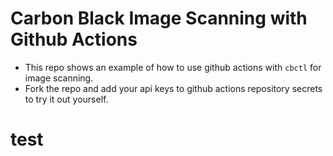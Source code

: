 # Carbon Black Image Scanning with Github Actions
- This repo shows an example of how to use github actions with `cbctl` for image scanning.
- Fork the repo and add your api keys to github actions repository secrets to try it out yourself. 

# test
